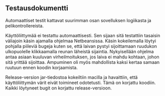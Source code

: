 ## Testausdokumentti

Automaattiset testit kattavat suurimman osan sovelluksen logiikasta ja pelikontrollereista.

Käyttöliittymää ei testattu automaattisesti. Sen sijaan sitä testattiin tasaisin väliajoin käsin ajamalla ohjelmaa Netbeansissa. Käsin kokeilemalla löytyi pohjalla piileviä bugeja kuten se, että laivan pystyi sijoittamaan ruudukon ulkopuolelle klikkaamalla reunan läheistä sijaintia. Nykyisellään ohjelma antaa asiaan kuuluvan virheilmoituksen, jos laiva ei mahdu kohtaan, johon sitä yrittää sijoittaa. Ampuminen oli myös mahdollista kaksi kertaa samaan ruutuun ennen koodin korjaamista. 

Release-version jar-tiedostoa kokeiltiin macilla ja havaittiin, että käyttöliittymän värit eivät toimineet odotetusti. Tämä on korjattu koodiin. Kaikki löytyneet bugit on korjattu release-versioon.
